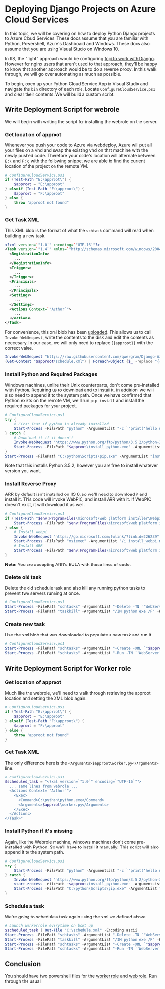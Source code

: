 # Deploying Django Projects on Azure Cloud Services

In this topic, we will be covering on how to deploy Python Django projects to Azure Cloud Services. These docs assume that you are familiar with Python, 
Powershell, Azure's Dashboard and Windows. These docs also assume that you are using Visual Studio on Windows 10.

In IIS, the "right" approach would be configuring [fcgi to work with Django](https://pypi.org/project/wfastcgi/). However for nginx users that aren't used to that approach,
they'll be happy to know that another approach would be to do a [reverse proxy](https://www.nginx.com/resources/admin-guide/reverse-proxy/). In this walk through, we will
go over automating as much as possible.

To begin, open up your Python Cloud Service App in Visual Studio and navigate the `bin` directory of each role. 
Locate `ConfigureCloudService.ps1` and clear their contents. We will build a custom script.

## Write Deployment Script for webrole
We will begin with writing the script for installing the webrole on the server.

### Get location of approot
Whenever you push your code to Azure via webdeploy, Azure will put all your files on a vhd and swap
the existing vhd on that machine with the newly pushed code. Therefore your code's location will alternate
between `E:\` and `F:\`; with the following snippet we are able to find the current location of the project on the remote VM.

```powershell
# ConfigureCloudService.ps1
if (Test-Path "E:\approot\") {
    $approot = "E:\approot"
} elseif (Test-Path "F:\approot\") {
    $approot = "F:\approot"
} else {
    throw "approot not found"
}
```

### Get Task XML
This XML blob is the format of what the `schtask` command will read when building a new task. 

```xml
<?xml version=`"1.0`" encoding=`"UTF-16`"?>
<Task version=`"1.4`" xmlns=`"http://schemas.microsoft.com/windows/2004/02/mit/task`">
  <RegistrationInfo>
    ...
  </RegistrationInfo>
  <Triggers>
    ...
  </Triggers>
  <Principals>
    ...
  </Principals>
  <Settings>
    ...
  </Settings>
  <Actions Context=`"Author`">
    ...
  </Actions>
</Task>
```

For convenience, this xml blob has been [uploaded](https://raw.githubusercontent.com/qwergram/Django-Azure-PaaS-Guide/master/resources/schtask_webrole.xml).
This allows us to call `Invoke-WebRequest`, write the contents to the disk and edit the contents as neccesary. In our case, we will only need to replace `{{approot}}` with the correct value.

```powershell
Invoke-WebRequest "https://raw.githubusercontent.com/qwergram/Django-Azure-PaaS-Guide/master/resources/schtask_webrole.xml" -OutFile "$approot\schedule.xml"
(Get-Content "$approot\schedule.xml") | Foreach-Object {$_ -replace "{{approot}}", $approot} | Out-File "$approot\schedule.xml" -Encoding ascii
```

### Install Python and Required Packages
Windows machines, unlike their Unix counterparts, don't come pre-installed with Python.
Requiring us to download and to install it. In addition, we will also need to append it to the system path.
Once we have confirmed that Python exists on the remote VM, we'll run `pip install` and install the required packages for your project.

```powershell
# ConfigureCloudService.ps1
try { 
    # First Test if python is already installed
    Start-Process -FilePath "python" -ArgumentList "-c `"print('hello world')`"" -ErrorAction Stop -Wait
} catch {
    # Download it if it doesn't
    Invoke-WebRequest "https://www.python.org/ftp/python/3.5.2/python-3.5.2.exe" -OutFile "$approot\install_python.exe"
    Start-Process -FilePath "$approot\install_python.exe" -ArgumentList "/quiet InstallAllUsers=1 PrependPath=1 DefaultAllUsersTargetDir=`"C:\\python\\`"" -Wait
}
Start-Process -FilePath "C:\python\Scripts\pip.exe" -ArgumentList "install -r $approot\requirements.txt" -Wait
```

Note that this installs Python 3.5.2, however you are free to install whatever version you want.

### Install Reverse Proxy
ARR by default isn't installed on IIS 8, so we'll need to download it and install it.
This code will invoke WebPIC, and install ARR with it. If WebPIC doesn't exist, it will
download it as well.

```powershell
# ConfigureCloudService.ps1
if (Test-Path "$env:ProgramFiles\microsoft\web platform installer\WebpiCmd-x64.exe") {
    Start-Process -FilePath "$env:ProgramFiles\microsoft\web platform installer\WebpiCmd-x64.exe" -ArgumentList "/Install /Products:ARR /accepteula" -Wait
} else {
    # Install webpi
    Invoke-WebRequest "https://go.microsoft.com/fwlink/?linkid=226239" -OutFile "$approot\install_webpi.msi"
    Start-Process -FilePath "msiexec" -ArgumentList "/i install_webpi.msi /quiet ADDLOCAL=ALL" -Wait
    # Install ARR
    Start-Process -FilePath "$env:ProgramFiles\microsoft\web platform installer\WebpiCmd-x64.exe" -ArgumentList "/Install /Products:ARR /accepteula" -Wait
}
```

__Note__: You are accepting ARR's EULA with these lines of code.

### Delete old task
Delete the old schedule task and also kill any running python tasks to prevent two servers running at once.

```powershell
# ConfigureCloudService.ps1
Start-Process -FilePath "schtasks" -ArgumentList "-Delete -TN `"WebServer`" /F" -Wait
Start-Process -FilePath "taskkill" -ArgumentList "/IM python.exe /F" -Wait
```

### Create new task
Use the xml blob that was downloaded to populate a new task and run it.

```powershell
# ConfigureCloudService.ps1
Start-Process -FilePath "schtasks" -ArgumentList "-Create -XML `"$approot\schedule.xml`" -TN `"WebServer`"" -Wait
Start-Process -FilePath "schtasks" -ArgumentList "-Run -TN `"WebServer`"" -Wait
```

## Write Deployment Script for Worker role

### Get location of approot
Much like the webrole, we'll need to walk through retrieving the approot location and setting the XML blob again.

```powershell
# ConfigureCloudService.ps1
if (Test-Path "E:\approot\") {
    $approot = "E:\approot"
} elseif (Test-Path "F:\approot\") {
    $approot = "F:\approot"
} else {
    throw "approot not found"
}
```

### Get Task XML
The only difference here is the `<Arguments>$approot\worker.py</Arguments>` line.

```powershell
# ConfigureCloudService.ps1
$scheduled_task = "<?xml version=`"1.0`" encoding=`"UTF-16`"?>
  ... same lines from webrole ...
  <Actions Context=`"Author`">
    <Exec>
      <Command>C:\python\python.exe</Command>
      <Arguments>$approot\worker.py</Arguments>
    </Exec>
  </Actions>
</Task>"
```

### Install Python if it's missing
Again, like the Webrole machine, windows machines don't come pre-installed with Python.
So we'll have to install it manually. This script will also append it to the system path.

```powershell
# ConfigureCloudService.ps1
try {
    Start-Process -FilePath "python" -ArgumentList "-c `"print('hello world')`"" -ErrorAction Stop -Wait
} catch {
    Invoke-WebRequest "https://www.python.org/ftp/python/3.5.2/python-3.5.2.exe" -OutFile "$approot\install_python.exe"
    Start-Process -FilePath "$approot\install_python.exe" -ArgumentList "/quiet InstallAllUsers=1 PrependPath=1 DefaultAllUsersTargetDir=`"C:\\python\\`"" -Wait
    Start-Process -FilePath "C:\python\Scripts\pip.exe" -ArgumentList "install -r $approot\requirements.txt" -Wait
}
```

### Schedule a task
We're going to schedule a task again using the xml we defined above.

```powershell
# Launch workerrole everytime on boot up
$scheduled_task | Out-File "C:\schedule.xml" -Encoding ascii
Start-Process -FilePath "schtasks" -ArgumentList "-Delete -TN `"WebServer`" /F" -Wait
Start-Process -FilePath "taskkill" -ArgumentList "/IM python.exe /F" -Wait
Start-Process -FilePath "schtasks" -ArgumentList "-Create -XML `"$approot\schedule.xml`" -TN `"WebServer`"" -Wait
Start-Process -FilePath "schtasks" -ArgumentList "-Run -TN `"WebServer`"" -Wait
```

## Conclusion
You should have two powershell files for the [worker role](https://github.com/qwergram/Django-Azure-PaaS-Guide/blob/master/resources/workerrolescript.ps1) and [web role](https://github.com/qwergram/Django-Azure-PaaS-Guide/blob/master/resources/webrolescript.ps1). Run through the usual 
